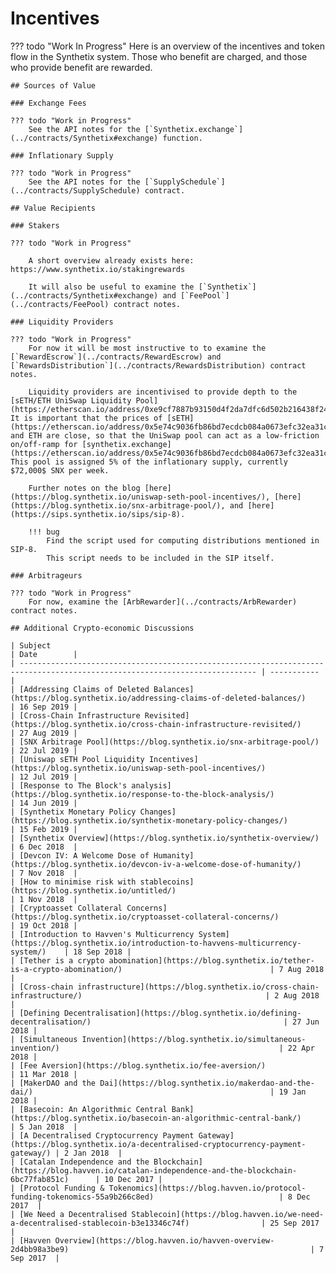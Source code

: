 # Incentives

??? todo "Work In Progress"
    Here is an overview of the incentives and token flow in the Synthetix system. Those who benefit are charged, and those who provide benefit are rewarded.

    ## Sources of Value

    ### Exchange Fees

    ??? todo "Work in Progress"
        See the API notes for the [`Synthetix.exchange`](../contracts/Synthetix#exchange) function.

    ### Inflationary Supply

    ??? todo "Work in Progress"
        See the API notes for the [`SupplySchedule`](../contracts/SupplySchedule) contract.

    ## Value Recipients

    ### Stakers

    ??? todo "Work in Progress"

        A short overview already exists here: https://www.synthetix.io/stakingrewards

        It will also be useful to examine the [`Synthetix`](../contracts/Synthetix#exchange) and [`FeePool`](../contracts/FeePool) contract notes.

    ### Liquidity Providers

    ??? todo "Work in Progress"
        For now it will be most instructive to to examine the [`RewardEscrow`](../contracts/RewardEscrow) and [`RewardsDistribution`](../contracts/RewardsDistribution) contract notes.

        Liquidity providers are incentivised to provide depth to the [sETH/ETH UniSwap Liquidity Pool](https://etherscan.io/address/0xe9cf7887b93150d4f2da7dfc6d502b216438f244/#tokentxns). It is important that the prices of [sETH](https://etherscan.io/address/0x5e74c9036fb86bd7ecdcb084a0673efc32ea31cb) and ETH are close, so that the UniSwap pool can act as a low-friction on/off-ramp for [synthetix.exchange](https://etherscan.io/address/0x5e74c9036fb86bd7ecdcb084a0673efc32ea31cb).  This pool is assigned 5% of the inflationary supply, currently $72,000$ SNX per week.

        Further notes on the blog [here](https://blog.synthetix.io/uniswap-seth-pool-incentives/), [here](https://blog.synthetix.io/snx-arbitrage-pool/), and [here](https://sips.synthetix.io/sips/sip-8).

        !!! bug
            Find the script used for computing distributions mentioned in SIP-8.
            This script needs to be included in the SIP itself.

    ### Arbitrageurs

    ??? todo "Work in Progress"
        For now, examine the [ArbRewarder](../contracts/ArbRewarder) contract notes.

    ## Additional Crypto-economic Discussions

    | Subject                                                                                                                     | Date        |
    | --------------------------------------------------------------------------------------------------------------------------- | ----------- |
    | [Addressing Claims of Deleted Balances](https://blog.synthetix.io/addressing-claims-of-deleted-balances/)                   | 16 Sep 2019 |
    | [Cross-Chain Infrastructure Revisited](https://blog.synthetix.io/cross-chain-infrastructure-revisited/)                     | 27 Aug 2019 |
    | [SNX Arbitrage Pool](https://blog.synthetix.io/snx-arbitrage-pool/)                                                         | 22 Jul 2019 |
    | [Uniswap sETH Pool Liquidity Incentives](https://blog.synthetix.io/uniswap-seth-pool-incentives/)                           | 12 Jul 2019 |
    | [Response to The Block's analysis](https://blog.synthetix.io/response-to-the-block-analysis/)                               | 14 Jun 2019 |
    | [Synthetix Monetary Policy Changes](https://blog.synthetix.io/synthetix-monetary-policy-changes/)                           | 15 Feb 2019 |
    | [Synthetix Overview](https://blog.synthetix.io/synthetix-overview/)                                                         | 6 Dec 2018  |
    | [Devcon IV: A Welcome Dose of Humanity](https://blog.synthetix.io/devcon-iv-a-welcome-dose-of-humanity/)                    | 7 Nov 2018  |
    | [How to minimise risk with stablecoins](https://blog.synthetix.io/untitled/)                                                | 1 Nov 2018  |
    | [Cryptoasset Collateral Concerns](https://blog.synthetix.io/cryptoasset-collateral-concerns/)                               | 19 Oct 2018 |
    | [Introduction to Havven's Multicurrency System](https://blog.synthetix.io/introduction-to-havvens-multicurrency-system/)    | 18 Sep 2018 |
    | [Tether is a crypto abomination](https://blog.synthetix.io/tether-is-a-crypto-abomination/)                                 | 7 Aug 2018  |
    | [Cross-chain infrastructure](https://blog.synthetix.io/cross-chain-infrastructure/)                                         | 2 Aug 2018  |
    | [Defining Decentralisation](https://blog.synthetix.io/defining-decentralisation/)                                           | 27 Jun 2018 |
    | [Simultaneous Invention](https://blog.synthetix.io/simultaneous-invention/)                                                 | 22 Apr 2018 |
    | [Fee Aversion](https://blog.synthetix.io/fee-aversion/)                                                                     | 11 Mar 2018 |
    | [MakerDAO and the Dai](https://blog.synthetix.io/makerdao-and-the-dai/)                                                     | 19 Jan 2018 |
    | [Basecoin: An Algorithmic Central Bank](https://blog.synthetix.io/basecoin-an-algorithmic-central-bank/)                    | 5 Jan 2018  |
    | [A Decentralised Cryptocurrency Payment Gateway](https://blog.synthetix.io/a-decentralised-cryptocurrency-payment-gateway/) | 2 Jan 2018  |
    | [Catalan Independence and the Blockchain](https://blog.havven.io/catalan-independence-and-the-blockchain-6bc77fab851c)      | 10 Dec 2017 |
    | [Protocol Funding & Tokenomics](https://blog.havven.io/protocol-funding-tokenomics-55a9b266c8ed)                            | 8 Dec 2017  |
    | [We Need a Decentralised Stablecoin](https://blog.havven.io/we-need-a-decentralised-stablecoin-b3e13346c74f)                | 25 Sep 2017 |
    | [Havven Overview](https://blog.havven.io/havven-overview-2d4bb98a3be9)                                                      | 7 Sep 2017  |
